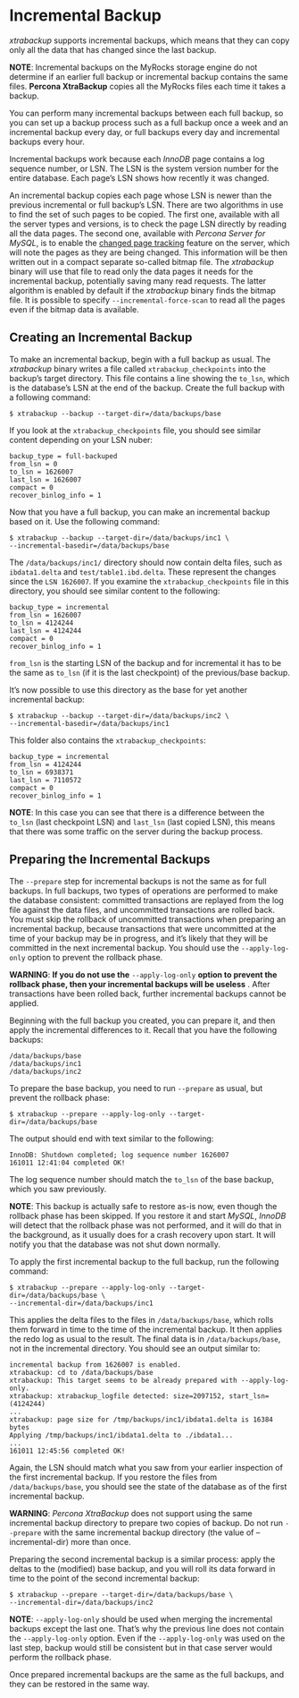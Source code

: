 # Incremental Backup

*xtrabackup* supports incremental backups, which means that they can copy
only
all the data that has changed since the last backup.

**NOTE**: Incremental backups on the MyRocks storage engine do not
determine if an earlier full backup or incremental backup contains the same
files. **Percona XtraBackup** copies all the MyRocks files each time it
takes a backup.

You can perform many incremental backups between each full backup, so you
can
set up a backup process such as a full backup once a week and an
incremental
backup every day, or full backups every day and incremental backups every
hour.

Incremental backups work because each *InnoDB* page contains a log sequence
number, or LSN. The LSN is the system version number for the
entire database. Each page’s LSN shows how recently it was changed.

An incremental backup copies each page whose LSN is newer than the
previous incremental or full backup’s LSN. There are two algorithms in
use to find the set of such pages to be copied. The first one, available
with
all the server types and versions, is to check the page LSN directly by
reading all the data pages. The second one, available with *Percona Server
for MySQL*, is
to enable
the [changed page tracking](http://www.percona.com/doc/percona-server/5.6/management/changed_page_tracking.html)
feature on the server, which will note the pages as they are being changed.
This information will be then written out in a compact separate so-called
bitmap file. The *xtrabackup* binary will use that file to read only the
data
pages it needs for the incremental backup, potentially saving many read
requests. The latter algorithm is enabled by default if the *xtrabackup*
binary
finds the bitmap file. It is possible to specify
`--incremental-force-scan` to read all the pages even if the
bitmap data is available.

## Creating an Incremental Backup

To make an incremental backup, begin with a full backup as usual. The
*xtrabackup* binary writes a file called `xtrabackup_checkpoints` into
the backup’s target directory. This file contains a line showing the
`to_lsn`, which is the database’s LSN at the end of the backup.
Create the full backup with a following command:

```shell
$ xtrabackup --backup --target-dir=/data/backups/base
```

If you look at the `xtrabackup_checkpoints` file, you should see similar
content depending on your LSN nuber:

```text
backup_type = full-backuped
from_lsn = 0
to_lsn = 1626007
last_lsn = 1626007
compact = 0
recover_binlog_info = 1
```

Now that you have a full backup, you can make an incremental backup based
on
it. Use the following command:

```shell
$ xtrabackup --backup --target-dir=/data/backups/inc1 \
--incremental-basedir=/data/backups/base
```

The `/data/backups/inc1/` directory should now contain delta files, such
as `ibdata1.delta` and `test/table1.ibd.delta`. These represent the
changes since the `LSN 1626007`. If you examine the
`xtrabackup_checkpoints` file in this directory, you should see similar
content to the following:

```shell
backup_type = incremental
from_lsn = 1626007
to_lsn = 4124244
last_lsn = 4124244
compact = 0
recover_binlog_info = 1
```

`from_lsn` is the starting LSN of the backup and for incremental it has to
be
the same as `to_lsn` (if it is the last checkpoint) of the previous/base
backup.

It’s now possible to use this directory as the base for yet another
incremental
backup:

```shell
$ xtrabackup --backup --target-dir=/data/backups/inc2 \
--incremental-basedir=/data/backups/inc1
```

This folder also contains the `xtrabackup_checkpoints`:

```shell
backup_type = incremental
from_lsn = 4124244
to_lsn = 6938371
last_lsn = 7110572
compact = 0
recover_binlog_info = 1
```

**NOTE**: In this case you can see that there is a difference between
the `to_lsn`
(last checkpoint LSN) and `last_lsn` (last copied LSN), this means that
there was some traffic on the server during the backup process.

## Preparing the Incremental Backups

The `--prepare` step for incremental backups is not the same
as for full backups. In full backups, two types of operations are performed
to
make the database consistent: committed transactions are replayed from the
log
file against the data files, and uncommitted transactions are rolled back.
You
must skip the rollback of uncommitted transactions when preparing an
incremental backup, because transactions that were uncommitted at the time
of
your backup may be in progress, and it’s likely that they will be committed
in
the next incremental backup. You should use the
`--apply-log-only` option to prevent the rollback phase.

**WARNING**: **If you do not use the** `--apply-log-only` **option to
prevent the rollback phase, then your incremental backups will be useless**
.
After transactions have been rolled back, further incremental backups
cannot
be applied.

Beginning with the full backup you created, you can prepare it, and then
apply
the incremental differences to it. Recall that you have the following
backups:

```text
/data/backups/base
/data/backups/inc1
/data/backups/inc2
```

To prepare the base backup, you need to run `--prepare` as
usual, but prevent the rollback phase:

```shell
$ xtrabackup --prepare --apply-log-only --target-dir=/data/backups/base
```

The output should end with text similar to the following:

```text
InnoDB: Shutdown completed; log sequence number 1626007
161011 12:41:04 completed OK!
```

The log sequence number should match the `to_lsn` of the base backup, which
you saw previously.

**NOTE**: This backup is actually safe to restore as-is
now, even though the rollback phase has been skipped. If you restore it and
start *MySQL*, *InnoDB* will detect that the rollback phase was not
performed, and it will do that in the background, as it usually does for a
crash recovery upon start. It will notify you that the database was not
shut
down normally.

To apply the first incremental backup to the full backup, run the following
command:

```shell
$ xtrabackup --prepare --apply-log-only --target-dir=/data/backups/base \
--incremental-dir=/data/backups/inc1
```

This applies the delta files to the files in `/data/backups/base`, which
rolls them forward in time to the time of the incremental backup. It then
applies the redo log as usual to the result. The final data is in
`/data/backups/base`, not in the incremental directory. You should see
an output similar to:

```text
incremental backup from 1626007 is enabled.
xtrabackup: cd to /data/backups/base
xtrabackup: This target seems to be already prepared with --apply-log-only.
xtrabackup: xtrabackup_logfile detected: size=2097152, start_lsn=(4124244)
...
xtrabackup: page size for /tmp/backups/inc1/ibdata1.delta is 16384 bytes
Applying /tmp/backups/inc1/ibdata1.delta to ./ibdata1...
...
161011 12:45:56 completed OK!
```

Again, the LSN should match what you saw from your earlier inspection of
the
first incremental backup. If you restore the files from
`/data/backups/base`, you should see the state of the database as of the
first incremental backup.

**WARNING**: *Percona XtraBackup* does not support using the same
incremental backup directory to prepare
two copies of backup. Do not run `--prepare` with the same
incremental backup directory (the value of –incremental-dir) more than
once.

Preparing the second incremental backup is a similar process: apply the
deltas
to the (modified) base backup, and you will roll its data forward in time
to
the point of the second incremental backup:

```shell
$ xtrabackup --prepare --target-dir=/data/backups/base \
--incremental-dir=/data/backups/inc2
```

**NOTE**: `--apply-log-only` should be used when merging the 
incremental backups
except
the last one. That’s why the previous line does not contain the
`--apply-log-only` option. Even if the `--apply-log-only` was
used on the last step, backup would still be consistent but in that case
server
would perform the rollback phase.

Once prepared incremental backups are the same as the full backups, and 
they
can be restored in the same
way.
